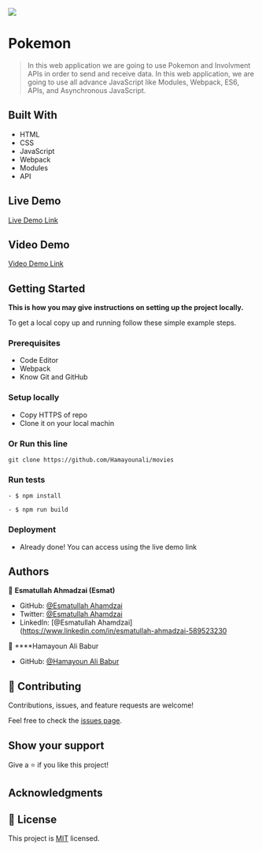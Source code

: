 ![](https://img.shields.io/badge/Microverse-blueviolet)

# Pokemon

> In this web application we are going to use Pokemon and Involvment APIs in order to send and receive data. In this web application, we are going to use all advance JavaScript like Modules, Webpack, ES6, APIs, and Asynchronous JavaScript.  


## Built With

- HTML
- CSS
- JavaScript
- Webpack
- Modules
- API

## Live Demo

[Live Demo Link]()
## Video Demo

[Video Demo Link](https://drive.google.com/drive/u/0/folders/111Fgnd_YYD_07tnDJvM1vB3q7UPByheV)


## Getting Started

**This is how you may give instructions on setting up the project locally.**


To get a local copy up and running follow these simple example steps.

### Prerequisites

- Code Editor
- Webpack
- Know Git and GitHub

### Setup locally 

- Copy HTTPS of repo
- Clone it on your local machin

### Or Run this line
```
git clone https://github.com/Hamayounali/movies

```


### Run tests
```
- $ npm install

```
```
- $ npm run build
```
### Deployment
- Already done! You can access using the live demo link



## Authors

👤 **Esmatullah Ahmadzai (Esmat)**

- GitHub: [@Esmatullah Ahamdzai](https://github.com/eaesmat)
- Twitter: [@Esmatullah Ahamdzai](https://twitter.com/ea_ahmadzai)
- LinkedIn: [@Esmatullah Ahamdzai](https://www.linkedin.com/in/esmatullah-ahmadzai-589523230

👤 ****Hamayoun Ali Babur
- GitHub: [@Hamayoun Ali Babur](https://github.com/Hamayounali)

## 🤝 Contributing

Contributions, issues, and feature requests are welcome!

Feel free to check the [issues page](https://github.com/Hamayounali/movies).

## Show your support

Give a ⭐️ if you like this project!

## Acknowledgments


## 📝 License

This project is [MIT](./MIT.md) licensed.
